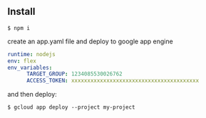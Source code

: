 ## Install

```
$ npm i
```

create an app.yaml file and deploy to google app engine

```yaml
runtime: nodejs
env: flex
env_variables:
      TARGET_GROUP: 1234085530026762
      ACCESS_TOKEN: xxxxxxxxxxxxxxxxxxxxxxxxxxxxxxxxxxxxxxxx
```

and then deploy:
```
$ gcloud app deploy --project my-project
```
